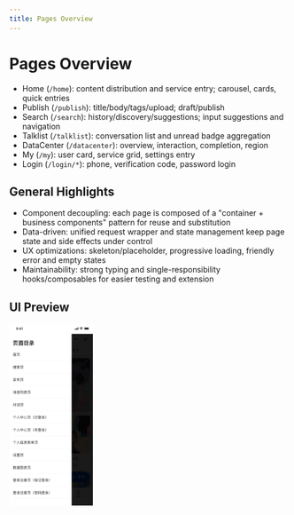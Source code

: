 ```yaml
---
title: Pages Overview
---
```


# Pages Overview

- Home (`/home`): content distribution and service entry; carousel, cards, quick entries
- Publish (`/publish`): title/body/tags/upload; draft/publish
- Search (`/search`): history/discovery/suggestions; input suggestions and navigation
- Talklist (`/talklist`): conversation list and unread badge aggregation
- DataCenter (`/datacenter`): overview, interaction, completion, region
- My (`/my`): user card, service grid, settings entry
- Login (`/login/*`): phone, verification code, password login

## General Highlights

- Component decoupling: each page is composed of a "container + business components" pattern for reuse and substitution
- Data-driven: unified request wrapper and state management keep page state and side effects under control
- UX optimizations: skeleton/placeholder, progressive loading, friendly error and empty states
- Maintainability: strong typing and single-responsibility hooks/composables for easier testing and extension

## UI Preview

<div style="display: flex; gap: 12px; align-items: flex-start;">
  <img src="../../images/index.png" alt="Pages Overview Preview" style="flex: 1 1 0; max-width: 30%; height: auto;" />
</div>
